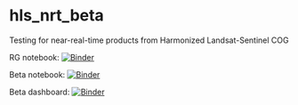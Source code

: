 # hls_nrt_beta
Testing for near-real-time products from Harmonized Landsat-Sentinel COG

RG notebook: [![Binder](https://binder.pangeo.io/badge_logo.svg)](https://binder.pangeo.io/v2/gh/kearney-sp/hls_nrt_beta/main?urlpath=lab/tree/HLS_BM_Explorer(RG).ipynb)

Beta notebook: [![Binder](https://aws-uswest2-binder.pangeo.io/badge_logo.svg)](https://aws-uswest2-binder.pangeo.io/v2/gh/kearney-sp/hls_nrt_beta/main?urlpath=lab/tree/HLS_Shortgrass_Explorer_v3.ipynb)

Beta dashboard: [![Binder](https://aws-uswest2-binder.pangeo.io/badge_logo.svg)](https://aws-uswest2-binder.pangeo.io/v2/gh/kearney-sp/hls_nrt_beta/main?urlpath=panel/HLS_Shortgrass_Explorer_v3.ipynb)

